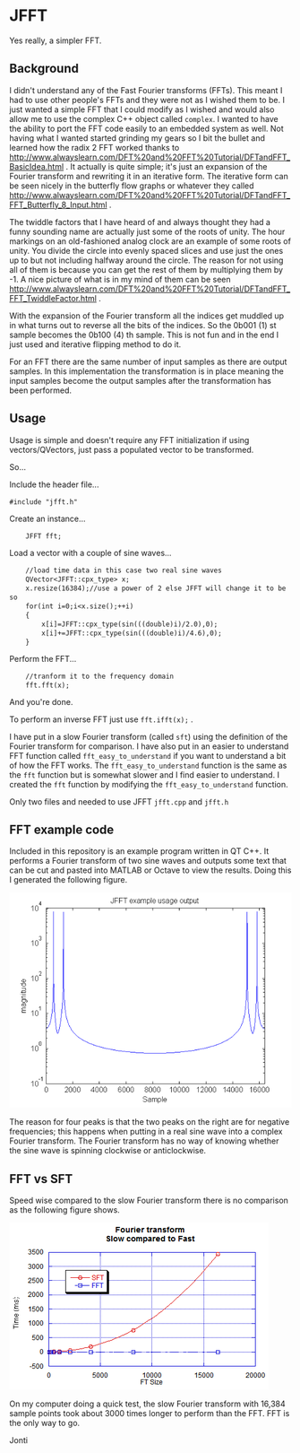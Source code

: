 # JFFT
Yes really, a simpler FFT.

## Background

I didn't understand any of the Fast Fourier transforms (FFTs). This meant I had to use other people's FFTs and they were not as I wished them to be. I just wanted a simple FFT that I could modify as I wished and would also allow me to use the complex C++ object called `complex`. I wanted to have the ability to port the FFT code easily to an embedded system as well. Not having what I wanted started grinding my gears so I bit the bullet and learned how the radix 2 FFT worked thanks to http://www.alwayslearn.com/DFT%20and%20FFT%20Tutorial/DFTandFFT_BasicIdea.html . It actually is quite simple; it's just an expansion of the Fourier transform and rewriting it in an iterative form. The iterative form can be seen nicely in the butterfly flow graphs or whatever they called http://www.alwayslearn.com/DFT%20and%20FFT%20Tutorial/DFTandFFT_FFT_Butterfly_8_Input.html .

The twiddle factors that I have heard of and always thought they had a funny sounding name are actually just some of the roots of unity. The hour markings on an old-fashioned analog clock are an example of some roots of unity. You divide the circle into evenly spaced slices and use just the ones up to but not including halfway around the circle. The reason for not using all of them is because you can get the rest of them by multiplying them by -1. A nice picture of what is in my mind of them can be seen http://www.alwayslearn.com/DFT%20and%20FFT%20Tutorial/DFTandFFT_FFT_TwiddleFactor.html .

With the expansion of the Fourier transform all the indices get muddled up in what turns out to reverse all the bits of the indices. So the 0b001 (1) st sample becomes the 0b100 (4) th sample. This is not fun and in the end I just used and iterative flipping method to do it.

For an FFT there are the same number of input samples as there are output samples. In this implementation the transformation is in place meaning the input samples become the output samples after the transformation has been performed.

## Usage

Usage is simple and doesn't require any FFT initialization if using vectors/QVectors, just pass a populated vector to be transformed.

So...

Include the header file...

```
#include "jfft.h"
```

Create an instance...

```
    JFFT fft;
```

Load a vector with a couple of sine waves... 

```
    //load time data in this case two real sine waves
    QVector<JFFT::cpx_type> x;
    x.resize(16384);//use a power of 2 else JFFT will change it to be so
    for(int i=0;i<x.size();++i)
    {
        x[i]=JFFT::cpx_type(sin(((double)i)/2.0),0);
        x[i]+=JFFT::cpx_type(sin(((double)i)/4.6),0);
    }
```

Perform the FFT...

```
    //tranform it to the frequency domain
    fft.fft(x);
```

And you're done.

To perform an inverse FFT just use `fft.ifft(x);` .

I have put in a slow Fourier transform (called `sft`) using the definition of the Fourier transform for comparison. I have also put in an easier to understand FFT function called `fft_easy_to_understand` if you want to understand a bit of how the FFT works. The `fft_easy_to_understand` function is the same as the `fft` function but is somewhat slower and I find easier to understand. I created the `fft` function by modifying the `fft_easy_to_understand` function.

Only two files and needed to use JFFT `jfft.cpp` and `jfft.h`

## FFT example code

Included in this repository is an example program written in QT C++. It performs a Fourier transform of two sine waves and outputs some text that can be cut and pasted into MATLAB or Octave to view the results. Doing this I generated the following figure.

![](demo_result.png)

The reason for four peaks is that the two peaks on the right are for negative frequencies; this happens when putting in a real sine wave into a complex Fourier transform. The Fourier transform has no way of knowing whether the sine wave is spinning clockwise or anticlockwise.

## FFT vs SFT

Speed wise compared to the slow Fourier transform there is no comparison as the following figure shows.

![](sft_fft_diff.png)

On my computer doing a quick test, the slow Fourier transform with 16,384 sample points took about 3000 times longer to perform than the FFT. FFT is the only way to go.

Jonti


